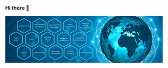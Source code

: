 ### Hi there 👋

<!--
**AnaRamos2022/AnaRamos2022** is a ✨ _special_ ✨ repository because its `README.md` (this file) appears on your GitHub profile.

Here are some ideas to get you started:

- 🔭 I’m currently working on ...
- 🌱 I’m currently learning ...
- 👯 I’m looking to collaborate on ...
- 🤔 I’m looking for help with ...
- 💬 Ask me about ...
- 📫 How to reach me: ...
- 😄 Pronouns: ...
- ⚡ Fun fact: ...
-->
 <img alt="ViewCount" src="https://github.com/AnaRamos2022/AnaRamos2022/blob/8e0f987dc1abd232953eba588700565cc0c6ba09/Fondo%20LinkedIn.jpg" />
